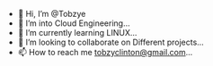 - 👋 Hi, I’m @Tobzye
- 👀 I’m into Cloud Engineering...
- 🌱 I’m currently learning LINUX...
- 💞️ I’m looking to collaborate on Different projects...
- 📫 How to reach me tobzyclinton@gmail.com...

<!---
Tobzye/Tobzye is a ✨ special ✨ repository because its `README.md` (this file) appears on your GitHub profile.
You can click the Preview link to take a look at your changes.
--->

